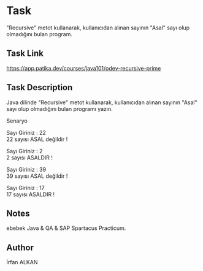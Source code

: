 # Task
"Recursive" metot kullanarak, kullanıcıdan alınan sayının "Asal" sayı olup olmadığını bulan program.

## Task Link
https://app.patika.dev/courses/java101/odev-recursive-prime

## Task Description
Java dilinde "Recursive" metot kullanarak, kullanıcıdan alınan sayının "Asal" sayı olup olmadığını bulan programı yazın.

Senaryo

Sayı Giriniz : 22   
22 sayısı ASAL değildir !

Sayı Giriniz : 2    
2 sayısı ASALDIR !

Sayı Giriniz : 39   
39 sayısı ASAL değildir !

Sayı Giriniz : 17   
17 sayısı ASALDIR !

## Notes
ebebek Java & QA & SAP Spartacus Practicum.

## Author
İrfan ALKAN

